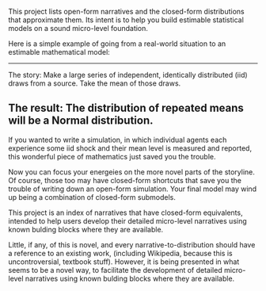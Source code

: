 This project lists open-form narratives and the closed-form distributions that
approximate them. Its intent is to help you build estimable statistical models on a sound
micro-level foundation.


Here is a simple example of going from a real-world situation to an estimable mathematical model:

----------
The story: Make a large series of independent, identically distributed (iid) draws from a source.
Take the mean of those draws.

The result: The distribution of repeated means will be a Normal distribution.
----------

If you wanted to write a simulation, in which individual agents each experience some iid
shock and their mean level is measured and reported, this wonderful piece of mathematics
just saved you the trouble.

Now you can focus your energeies on the more novel parts of the storyline. Of course,
those too may have closed-form shortcuts that save you the trouble of writing down an
open-form simulation. Your final model may wind up being a combination of closed-form
submodels.

This project is an index of narratives that have closed-form equivalents, intended to help
users develop their detailed micro-level narratives using known bulding blocks where they
are available.

Little, if any, of this is novel, and every narrative-to-distribution should have a
reference to an existing work, (including Wikipedia, because this is uncontroversial,
textbook stuff). However, it is being presented in what seems to be a novel way, to
facilitate the development of detailed micro-level narratives using known bulding
blocks where they are available.
